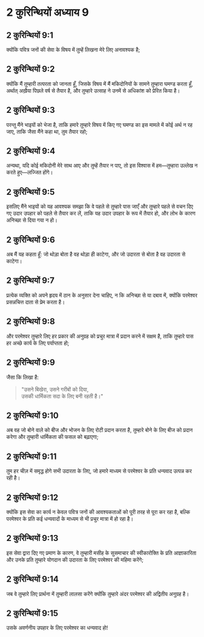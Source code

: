 # 2 कुरिन्थियों अध्याय 9

## 2 कुरिन्थियों 9:1

क्योंकि पवित्र जनों की सेवा के विषय में तुम्हें लिखना मेरे लिए अनावश्यक है;

## 2 कुरिन्थियों 9:2

क्योंकि मैं तुम्हारी तत्परता को जानता हूँ, जिसके विषय में मैं मकिदोनियों के सामने तुम्हारा घमण्ड करता हूँ, अर्थात् अख़ैया पिछले वर्ष से तैयार है, और तुम्हारे उत्साह ने उनमें से अधिकांश को प्रेरित किया है।

## 2 कुरिन्थियों 9:3

परन्तु मैंने भाइयों को भेजा है, ताकि हमारे तुम्हारे विषय में किए गए घमण्ड का इस मामले में कोई अर्थ न रह जाए, ताकि जैसा मैंने कहा था, तुम तैयार रहो;

## 2 कुरिन्थियों 9:4

अन्यथा, यदि कोई मकिदोनी मेरे साथ आए और तुम्हें तैयार न पाए, तो इस विश्वास में हम—तुम्हारा उल्लेख न करते हुए—लज्जित होंगे।

## 2 कुरिन्थियों 9:5

इसलिए मैंने भाइयों को यह आवश्यक समझा कि वे पहले से तुम्हारे पास जाएँ और तुम्हारे पहले से वचन दिए गए उदार उपहार को पहले से तैयार कर लें, ताकि यह उदार उपहार के रूप में तैयार हो, और लोभ के कारण अनिच्छा से दिया गया न हो।

## 2 कुरिन्थियों 9:6

अब मैं यह कहता हूँ: जो थोड़ा बोता है वह थोड़ा ही काटेगा, और जो उदारता से बोता है वह उदारता से काटेगा।

## 2 कुरिन्थियों 9:7

प्रत्येक व्यक्ति को अपने हृदय में ठान के अनुसार देना चाहिए, न कि अनिच्छा से या दबाव में, क्योंकि परमेश्वर प्रसन्नचित्त दाता से प्रेम करता है।

## 2 कुरिन्थियों 9:8

और परमेश्वर तुम्हारे लिए हर प्रकार की अनुग्रह को प्रचुर मात्रा में प्रदान करने में सक्षम है, ताकि तुम्हारे पास हर अच्छे कार्य के लिए पर्याप्तता हो;

## 2 कुरिन्थियों 9:9

जैसा कि लिखा है:

> "उसने बिखेरा, उसने गरीबों को दिया,  
> उसकी धार्मिकता सदा के लिए बनी रहती है।"

## 2 कुरिन्थियों 9:10

अब वह जो बोने वाले को बीज और भोजन के लिए रोटी प्रदान करता है, तुम्हारे बोने के लिए बीज को प्रदान करेगा और तुम्हारी धार्मिकता की फसल को बढ़ाएगा;

## 2 कुरिन्थियों 9:11

तुम हर चीज़ में समृद्ध होगे सभी उदारता के लिए, जो हमारे माध्यम से परमेश्वर के प्रति धन्यवाद उत्पन्न कर रही है।

## 2 कुरिन्थियों 9:12

क्योंकि इस सेवा का कार्य न केवल पवित्र जनों की आवश्यकताओं को पूरी तरह से पूरा कर रहा है, बल्कि परमेश्वर के प्रति कई धन्यवादों के माध्यम से भी प्रचुर मात्रा में हो रहा है।

## 2 कुरिन्थियों 9:13

इस सेवा द्वारा दिए गए प्रमाण के कारण, वे तुम्हारी मसीह के सुसमाचार की स्वीकारोक्ति के प्रति आज्ञाकारिता और उनके प्रति तुम्हारे योगदान की उदारता के लिए परमेश्वर की महिमा करेंगे;

## 2 कुरिन्थियों 9:14

जब वे तुम्हारे लिए प्रार्थना में तुम्हारी लालसा करेंगे क्योंकि तुम्हारे अंदर परमेश्वर की अद्वितीय अनुग्रह है।

## 2 कुरिन्थियों 9:15

उसके अवर्णनीय उपहार के लिए परमेश्वर का धन्यवाद हो!
